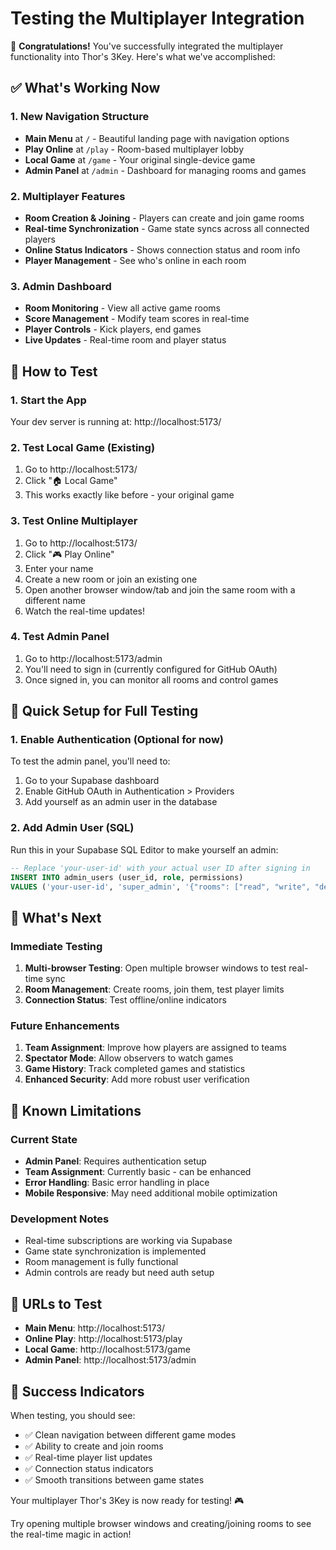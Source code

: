 # Testing the Multiplayer Integration

🎉 **Congratulations!** You've successfully integrated the multiplayer functionality into Thor's 3Key. Here's what we've accomplished:

## ✅ What's Working Now

### 1. **New Navigation Structure**
- **Main Menu** at `/` - Beautiful landing page with navigation options
- **Play Online** at `/play` - Room-based multiplayer lobby
- **Local Game** at `/game` - Your original single-device game
- **Admin Panel** at `/admin` - Dashboard for managing rooms and games

### 2. **Multiplayer Features**
- **Room Creation & Joining** - Players can create and join game rooms
- **Real-time Synchronization** - Game state syncs across all connected players
- **Online Status Indicators** - Shows connection status and room info
- **Player Management** - See who's online in each room

### 3. **Admin Dashboard**
- **Room Monitoring** - View all active game rooms
- **Score Management** - Modify team scores in real-time
- **Player Controls** - Kick players, end games
- **Live Updates** - Real-time room and player status

## 🧪 How to Test

### 1. **Start the App**
Your dev server is running at: http://localhost:5173/

### 2. **Test Local Game (Existing)**
1. Go to http://localhost:5173/
2. Click "🏠 Local Game"
3. This works exactly like before - your original game

### 3. **Test Online Multiplayer**
1. Go to http://localhost:5173/
2. Click "🎮 Play Online"
3. Enter your name
4. Create a new room or join an existing one
5. Open another browser window/tab and join the same room with a different name
6. Watch the real-time updates!

### 4. **Test Admin Panel**
1. Go to http://localhost:5173/admin
2. You'll need to sign in (currently configured for GitHub OAuth)
3. Once signed in, you can monitor all rooms and control games

## 🔧 Quick Setup for Full Testing

### 1. **Enable Authentication (Optional for now)**
To test the admin panel, you'll need to:
1. Go to your Supabase dashboard
2. Enable GitHub OAuth in Authentication > Providers
3. Add yourself as an admin user in the database

### 2. **Add Admin User (SQL)**
Run this in your Supabase SQL Editor to make yourself an admin:
```sql
-- Replace 'your-user-id' with your actual user ID after signing in
INSERT INTO admin_users (user_id, role, permissions)
VALUES ('your-user-id', 'super_admin', '{"rooms": ["read", "write", "delete"], "users": ["read", "write"], "games": ["read", "write", "moderate"]}');
```

## 🚀 What's Next

### Immediate Testing
1. **Multi-browser Testing**: Open multiple browser windows to test real-time sync
2. **Room Management**: Create rooms, join them, test player limits
3. **Connection Status**: Test offline/online indicators

### Future Enhancements
1. **Team Assignment**: Improve how players are assigned to teams
2. **Spectator Mode**: Allow observers to watch games
3. **Game History**: Track completed games and statistics
4. **Enhanced Security**: Add more robust user verification

## 🐛 Known Limitations

### Current State
- **Admin Panel**: Requires authentication setup
- **Team Assignment**: Currently basic - can be enhanced
- **Error Handling**: Basic error handling in place
- **Mobile Responsive**: May need additional mobile optimization

### Development Notes
- Real-time subscriptions are working via Supabase
- Game state synchronization is implemented
- Room management is fully functional
- Admin controls are ready but need auth setup

## 📱 URLs to Test

- **Main Menu**: http://localhost:5173/
- **Online Play**: http://localhost:5173/play
- **Local Game**: http://localhost:5173/game
- **Admin Panel**: http://localhost:5173/admin

## 🎯 Success Indicators

When testing, you should see:
- ✅ Clean navigation between different game modes
- ✅ Ability to create and join rooms
- ✅ Real-time player list updates
- ✅ Connection status indicators
- ✅ Smooth transitions between game states

Your multiplayer Thor's 3Key is now ready for testing! 🎮

Try opening multiple browser windows and creating/joining rooms to see the real-time magic in action!

